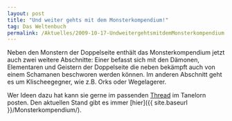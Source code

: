 ```yaml
---
layout: post
title: "Und weiter gehts mit dem Monsterkompendium!"
tag: Das Weltenbuch
permalink: /Aktuelles/2009-10-17-UndweitergehtsmitdemMonsterkompendium
---
```



Neben den Monstern der Doppelseite enthält das Monsterkompendium jetzt auch zwei weitere Abschnitte: Einer befasst sich mit den Dämonen, Elementaren und Geistern der Doppelseite die neben bekämpft auch von einem Schamanen beschworen werden können. Im anderen Abschnitt geht es um Klischeegegner, wie z.B. Orks oder Wegelagerer.

Wer Ideen dazu hat kann sie gerne im passenden [Thread](http://tanelorn.net/index.php/topic,50383.0.html) im Tanelorn posten. Den aktuellen Stand gibt es immer [hier]({{ site.baseurl }}/Monsterkompendium/).
